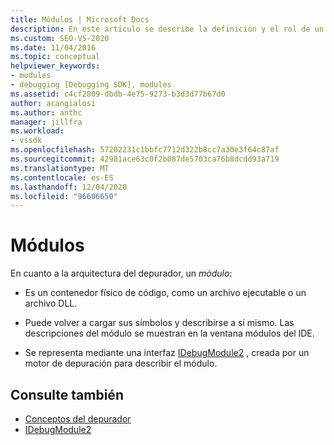 ```yaml
---
title: Módulos | Microsoft Docs
description: En este artículo se describe la definición y el rol de un módulo en la arquitectura del depurador de Visual Studio.
ms.custom: SEO-VS-2020
ms.date: 11/04/2016
ms.topic: conceptual
helpviewer_keywords:
- modules
- debugging [Debugging SDK], modules
ms.assetid: c4cf2809-dbdb-4e75-9273-b3d3d77b67d0
author: acangialosi
ms.author: anthc
manager: jillfra
ms.workload:
- vssdk
ms.openlocfilehash: 57202231c1bbfc7712d322b8cc7a30e3f64c87af
ms.sourcegitcommit: 42981ace63c0f2b087de5703ca76b8dcdd93a719
ms.translationtype: MT
ms.contentlocale: es-ES
ms.lasthandoff: 12/04/2020
ms.locfileid: "96606650"
---
```

# <a name="modules"></a>Módulos
En cuanto a la arquitectura del depurador, un *módulo*:

- Es un contenedor físico de código, como un archivo ejecutable o un archivo DLL.

- Puede volver a cargar sus símbolos y describirse a sí mismo. Las descripciones del módulo se muestran en la ventana módulos del IDE.

- Se representa mediante una interfaz [IDebugModule2](../../extensibility/debugger/reference/idebugmodule2.md) , creada por un motor de depuración para describir el módulo.

## <a name="see-also"></a>Consulte también
- [Conceptos del depurador](../../extensibility/debugger/debugger-concepts.md)
- [IDebugModule2](../../extensibility/debugger/reference/idebugmodule2.md)

